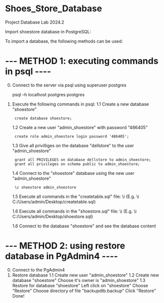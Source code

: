 # Shoes_Store_Database
Project Database Lab 2024.2

Import shoestore database in PostgreSQL:

To import a database, the following methods can be used:

--- METHOD 1: executing commands in psql ----
=================================================

0. Connect to the server via psql using superuser postgres

	psql –h localhost  postgres postgres

1. Execute the following commands in psql:
	1.1 Create a new database "shoestore"

		create database shoestore;

	1.2 Create a new user "admin_shoestore" with password "486405"

		create role admin_shoestore login password '486405';

	1.3 Give all privilliges on the database "dellstore" to the user "admin_shoestore"

		grant all PRIVILEGES on database dellstore to admin_shoestore;
		grant all privileges on schema public to admin_shoestore;

	1.4 Connect to the "shoestore" database using the new user "admin_shoestore"

		\c shoestore admin_shoestore 

	1.5 Execute all commands in the "createtable.sql" file:
		\i <pathfile to createtable.sql> 
		(E.g. \i C:/Users/admin/Desktop/createtable.sql)

	1.6 Execute all commands in the "shoestore.sql" file:
		\i <pathfile to shoestore.sql> 
		(E.g. \i C:/Users/admin/Desktop/shoestore.sql)

	1.6 Connect to the database "shoestore" and see the database content

--- METHOD 2: using restore database in PgAdmin4 ----
=================================================
0. Connect to the PgAdmin4
1. Restore database
	1.1 Create new user "admin_shoestore"
	1.2 Create new database "shoestore"
		Choose it's owner is "admin_shoestore"
	1.3 Restore for database "shoestore"
		Left click on "shoestore"
		Choose "Restore"
		Choose directory of file "backupdtb.backup"
		Click "Restore"
		Done!